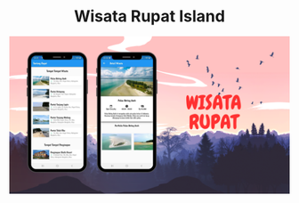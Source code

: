 <center>
  <h1>Wisata Rupat Island</h1>
</center>
<p align="center">
  <img src="images/portfolio/portfolio.png">
</p>